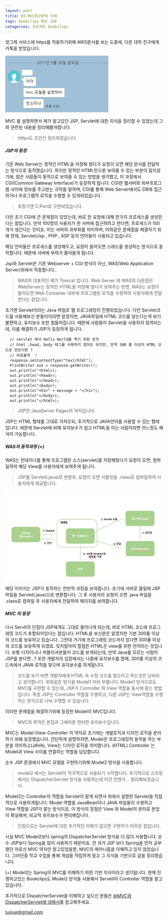 ```yaml
---
layout: post
title: 03-MVC와JSP의 이해
tags: bookclips MVC JSP
categories: 프로젝트 bookclips
---
```


엊그제 서비스에 https를 적용하기위해 AWS문서를 보는 도중에, 다른 대학 친구에게 카톡을 받았습니다.

<img src ="/legacy/public/img/kakao.jpg"/>

MVC 를 설명하면서 제가 알고있던 JSP, Servlet에 대한 지식을 정리할 수 있었는데 그와 관련된 내용을 정리해볼까합니다.

> Https도 조만간 정리하겠습니다.


##### JSP의 등장

기존 Web Server는 정적인 HTML을 저장해 뒀다가 요청이 오면 해당 문서를 전달하는 방식으로 동작했습니다.
하지만 정적인 HTML만으론 보여줄 수 있는 부분이 많지않기에, 많은 사람들이 동적으로 보여줄 수 있는 방법을 생각했고, 이 과정에서
CGI(Common Gateway Interface)가 등장하게 됩니다. CGI란 웹서버와 외부프로그램 사이에 정보를 주고받는 규약을 말하며, CGI를 통해 Web Server에서도 DB에 접근하거나 프로그램적 로직을 수행할 수 있게되었습니다.


> 초창기엔 C,Perl로 구현되었습니다.

다만 초기 CGI에 큰 문제점이 있었는데, 바로 한 요청에 대해 한가지 프로세스를 생성한다는 점입니다. 만약 100명의 사용자가 한 서버에 접근하려고 한다면,
프로세스가 100개가 생긴다는 것이죠. 이는 서버의 과부화를 의미하며, 이와같은 문제점을 해결하기 위해 현재, Servlet/Jsp , PHP , ASP 등의 언어들이 사용되고 있습니다.

해당 언어들은 프로세스를 생성해두고, 요청이 들어오면 스레드를 생성하는 방식으로 동작합니다.
때문에 서버에 부하가 줄어들게 됩니다.

Jsp와 Servlet은 기존 Webserver + CGI 방식이 아닌, WAS(Web Application Server)위에서 작동합니다..

> WAS의 대표적인 예가 Tomcat 입니다.
> Web Server 와 WAS의 다른점은 WebServer는 정적인 HTML을 저장해 뒀다가 보여주는 반면,
> WAS는 요청이 들어오면 Web Container 내부에 프로그램된 로직을 수행하여 사용자에게 전달한다는 점입니다.

초기엔 Servlet이라는 Java 파일로 웹 프로그래밍이 진행되었습니다.
다만 Servlet코드를 사용해보신 분들이이라면 알겠지만,
JAVA파일에 HTML 코드를 넣는다는게 보기 불편하고, 유지보수 또한 힘들어집니다.
때문에 사람들이 Servlet을 사용하지 않게되는데, 이를 해결하기 JSP가 등장하게 됩니다.


      // servlet 에서 Hello World를 찍기 위한 로직
      // html ,head, body 태그를 사용하지 않아도 되지만, 만약 300 줄 이상의 HTML 코드로 만든다면 ?
      // 비효율적  !
      response.setContentType("text/html");
      PrintWriter out = response.getWriter();
      out.println("<html>);
      out.println("<head>);
      out.println("</head>);
      out.println("<body>);
      out.println("<h1>" + message + "</h1>");
      out.println("</body>);
      out.println("</html>);

> JSP란 JavaServer Pages의 약자입니다.

JSP는 HTML 형태를 그대로 가져오되, 추가적으로 JAVA언어를 사용할 수 있는 형태입니다.
때문에 Servlet에 비해 유지보수가 쉽고 HTML을 아는 사람이라면 어느정도 해석이 가능합니다.

##### WAS의 동작과정 (+)


WAS는 컨테이너를 통해 프로그램된 소스(servlet)를 저장해뒀다가 요청이 오면, 컴파일하여 해당 View를 사용자에게 보여주게 됩니다.

> JSP를 Servlet(.java)로 변환후, 요청이 오면 서블릿을 .class로 컴파일하여 사용자에게 제공합니다.

<img src ="/legacy/public/img/process.jpg"/>

해당 이미지는 JSP가 동작하는 전반적 과정을 보여줍니다. 초기에 서버로 올릴때 JSP파일을 Servlet(.java)으로 변환합니다.
그 후 사용자의 요청이 오면 .java 파일을 .class로 컴파일 후 사용자에게 전달하여 페이지를 보여줍니다.


##### MVC 의 등장

다시 Servlt의 단점이 JSP에게도 그대로 들어나게 되는데,
바로 HTML 코드에 프로그래밍 코드가 포함되어있다는 점입니다.
HTML을 보신분은 알겠지만 기본 300줄 이상의 코드를 보유하고 있습니다.
그런데 거기에 프로그래밍 코드까지 있다면 300줄 이상의 코드를 보유하게 되겠죠.
잊지말아야 할점은 HTML은 view를 위한 언어라는 것입니다.
보통 디자이너나 퍼블리셔분들이 코드를 보게되는데, 만약 Java를 모르는 사람이 JSP를 본다면...?
또한 개발자의 입장에서는 나중에 유지보수를 할때, 300줄 이상의 코드속에서 JAVA 로직을 찾으며 유지보수를 하게됩니다.

> 코드를 보기 바쁜 개발자에게 HTML 속 수정 코드를 찾으라고 하는것은 낭비라고 생각합니다.
> 위와같은 방식을 Model1 이라 부릅니다.
> Model1 방식으로도 MVC를 구현할 수 있는데, JSP가 Controller 와 View 역할을 동시에 맡는 방법입니다.
> 특정 JSP는 Controller 역할을 수행하고, 다른 JSP는 View역할을 수행하는 방식으로 나눠 수행할 수 있습니다.



이러한 문제점을 해결하기위해 등장한 Model이 MVC입니다.
> MVC의 목적은 분업과 그에따른 편리한 유지보수입니다.


MVC는 Model-View-Controller 의 약자로 초기에는 개발로직과 디자인 로직을 분리하기 위해 등장했습니다.
간단하게 설명하자면,
Model은 프로그래밍적 동작을 하는 부분을 의미하고(JAVA), View는 디자인 로직을 의미합니다. (HTML)
Controller 는 Model과 View 사이를 연결하는 역할을 담당합니다.

순수 JSP 환경에서 MVC 모델을 구현하기위해 Model2 방식을 사용합니다.

> model2 에서는 Servlet이 적극적으로 사용되기 시작합니다.
> 추가적으로 스프링에서는 DispatcherServlet 방식을 사용하는데 이건 언젠가 .. 정리해보겠습니다.

Model2는 Controller의 역할을 Servlet이 맡게 되면서 위에서 설명한 Servlet을 직접적으로 사용하게됩니다. Model 역할을 JavaBean이나 JAVA 파일들이 수행하고 View 역할을 JSP가 맡는 방식이죠.
이 방식의 장점은 View 와 Model의 분리로 분업이 확실해져, 비교적  유지보수가 편리해집니다.

> 단점으로는 Servlet에 대한 추가적인 이해가 없으면 구현하기 어려운 점입니다.




사실 MVC Model2보다 spring의 DispatcherServlet 방식을 더 많이 사용합니다.
순수 JSP보다 Spring을 많이 사용하기 때문이죠.
전 과거 JSP 보다 Spring을 먼저 공부했던 저로선 MVC 약자만 알고있었을뿐, MVC의 매커니즘을 이해하고 있지 않았습니다.
그러던중 학교 수업을 통해 개념을 적립하게 됬고 그 지식을 기반으로 글을 정리했습니다.

(+)
Model2는 Spring의 MVC를 이해하기 위한 기반 지식이라고 생각됩니다.
현재 진행하고있는 Bookclips도 Model2 방식을 사용해서 Servelt이 Controller 역할을 맡고 있습니다.




추가적으로 DispatcherServlet을 이해하고 싶으신 분들은
[@MVC와 DispatcherServlet에 대해서](http://egloos.zum.com/springmvc/v/504151)를 참고해주세요.

lusiue@gmail.com









